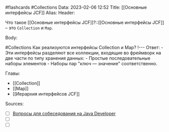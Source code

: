 #flashcards #Collections
Data: 2023-02-06 12:52
Title: [[Основные интерфейсы JCF]]
Alias:
Header:


Что такое [[Основные интерфейсы JCF]]?::[[Основные интерфейсы JCF]] – это `Collection` и `Map`.
<!--SR:!2023-11-03,10,550-->



Body:


#Collections 
Как реализуются интерфейсы Collection и Map?
!---
Ответ:
	- Эти интерфейсы разделяют все коллекции, входящие во фреймворк на две части по типу хранения данных: 
	- Простые последовательные наборы элементов
	- Наборы пар "ключ — значение" соответственно.
<!--SR:!2023-11-03,10,510-->




Главы:
- [[Collection]]
- [[Map]]
- [[Иерархия интерфейсов JCF]]


Sources:
- [ ] [Вопросы для собеседования на Java Developer](https://github.com/enhorse/java-interview/blob/master/README.md#%D0%9E%D0%9E%D0%9F)
- [ ] []()
- [ ] []()
